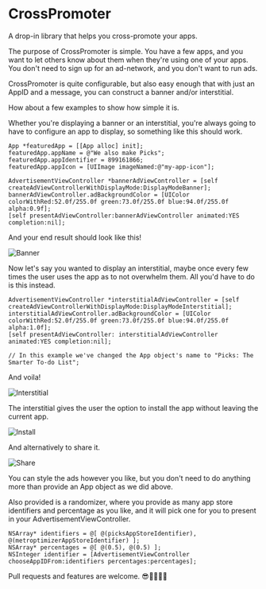 CrossPromoter
========================

A drop-in library that helps you cross-promote your apps.

The purpose of CrossPromoter is simple. You have a few apps, and you want to let others know about them when they're using one of your apps. You don't need to sign up for an ad-network, and you don't want to run ads.

CrossPromoter is quite configurable, but also easy enough that with just an AppID and a message, you can construct a banner and/or interstitial.

How about a few examples to show how simple it is.

Whether you're displaying a banner or an interstitial, you're always going to have to configure an app to display, so something like this should work.

```
App *featuredApp = [[App alloc] init];
featuredApp.appName = @"We also make Picks";
featuredApp.appIdentifier = 899161866;
featuredApp.appIcon = [UIImage imageNamed:@"my-app-icon"];
```

```
AdvertisementViewController *bannerAdViewController = [self createAdViewControllerWithDisplayMode:DisplayModeBanner];
bannerAdViewController.adBackgroundColor = [UIColor colorWithRed:52.0f/255.0f green:73.0f/255.0f blue:94.0f/255.0f alpha:0.9f];
[self presentAdViewController:bannerAdViewController animated:YES completion:nil];
```

And your end result should look like this!

![Banner](/examples/App%20Store.png)

Now let's say you wanted to display an interstitial, maybe once every few times the user uses the app as to not overwhelm them. All you'd have to do is this instead.

```
AdvertisementViewController *interstitialAdViewController = [self createAdViewControllerWithDisplayMode:DisplayModeInterstitial];
interstitialAdViewController.adBackgroundColor = [UIColor colorWithRed:52.0f/255.0f green:73.0f/255.0f blue:94.0f/255.0f alpha:1.0f];
[self presentAdViewController: interstitialAdViewController animated:YES completion:nil];

// In this example we've changed the App object's name to "Picks: The Smarter To-do List";
```

And voila!

![Interstitial](/examples/App%20Store.png)

The interstitial gives the user the option to install the app without leaving the current app.

![Install](/examples/App%20Store.png)

And alternatively to share it.

![Share](/examples/App%20Store.png)


You can style the ads however you like, but you don't need to do anything more than provide an App object as we did above.

Also provided is a randomizer, where you provide as many app store identifiers and percentage as you like, and it will pick one for you to present in your AdvertisementViewController.

```
NSArray* identifiers = @[ @(picksAppStoreIdentifier), @(metroptimizerAppStoreIdentifier) ];
NSArray* percentages = @[ @(0.5), @(0.5) ];
NSInteger identifier = [AdvertisementViewController chooseAppIDFrom:identifiers percentages:percentages];

```

Pull requests and features are welcome. 😎👻🎉🎊🎉